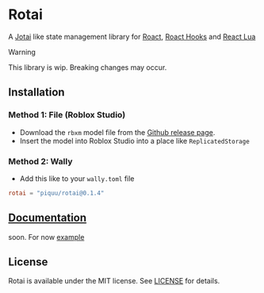 # Rotai

A [Jotai](https://github.com/pmndrs/jotai) like state management library for [Roact](https://github.com/Roblox/roact), [Roact Hooks](https://github.com/Kampfkarren/roact-hooks) and [React Lua](https://github.com/jsdotlua/react-lua/)

> [!WARNING]  
> This library is wip. Breaking changes may occur.

## Installation

### Method 1: File (Roblox Studio)
- Download the `rbxm` model file from the [Github release page](https://github.com/piquu/Rotai/releases/tag/0.1.4).
- Insert the model into Roblox Studio into a place like `ReplicatedStorage`

### Method 2: Wally
- Add this like to your `wally.toml` file
```toml
rotai = "piquu/rotai@0.1.4"
```

## [Documentation](example)
soon. For now [example](example)

## License
Rotai is available under the MIT license. See [LICENSE](LICENSE) for details.
